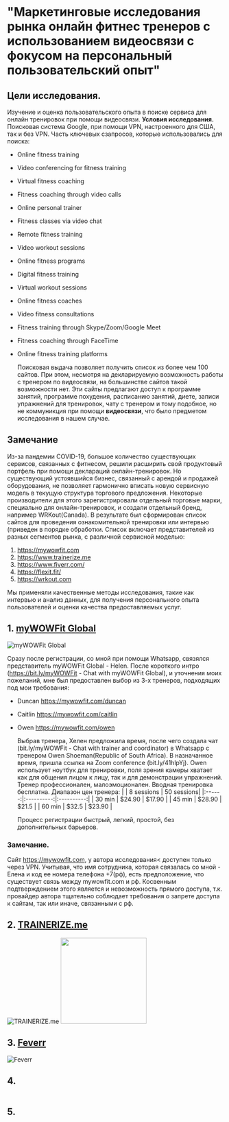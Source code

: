 # "Маркетинговые исследования рынка онлайн фитнес тренеров с использованием видеосвязи с фокусом на персональный пользовательский опыт"

## Цели исследования.
  Изучение и оценка пользовательского опыта в поиске сервиса для онлайн тренировок при помощи видеосвязи. 
__Условия исследования.__
  Поисковая система Google, при помощи VPN, настроенного для США, так и без VPN.
Часть ключевых сзапросов, которые использовались для поиска:
- Online fitness training
- Video conferencing for fitness training
- Virtual fitness coaching
- Fitness coaching through video calls
- Online personal trainer
- Fitness classes via video chat
- Remote fitness training
- Video workout sessions
- Online fitness programs
- Digital fitness training
- Virtual workout sessions
- Online fitness coaches
- Video fitness consultations
- Fitness training through Skype/Zoom/Google Meet
- Fitness coaching through FaceTime
- Online fitness training platforms

  Поисковая выдача позволяет получить список из более чем 100 сайтов. 
  При этом, несмотря на декларируемую возможность работы с тренером по видеосвязи, на большинстве сайтов такой возможности нет. Эти сайты предлагают доступ к программе занятий, программе похудения, расписанию занятий, диете, записи упражнений для тренировок, чату с тренером и тому подобное, но не коммуникция при помощи __видеосвязи__, что было предметом исследования в нашем случае.
## Замечание
Из-за пандемии COVID-19, большое количество существующих сервисов, связанных с фитнесом, решили расширить свой продуктовый портфель при помощи деклараций онлайн-тренировок. Но существующий устоявшийся бизнес, связанный с арендой и продажей оборудования,  не позволяет гармонично вписать новую сервисную модель в текущую структура торгового предложения. Некоторые производители для этого зарегистрировали отдельный торговые марки, специально для онлайн-тренировок, и создали отдельный бренд, например WRKout(Canada).
  В результате был сформирован список сайтов для проведения ознакомительной тренировки или интервью (приведен в порядке обработки. Список включает представителей из разных сегментов рынка, с различной сервисной моделью:

  1. https://mywowfit.com
  2. https://www.trainerize.me
  3. https://www.fiverr.com/
  4. https://flexit.fit/
  5. https://wrkout.com

 Мы применяли качественные методы исследования, такие как интервью и анализ данных, для получения персонального опыта пользователей и оценки качества предоставляемых услуг.



## 1. [myWOWFit Global](https://mywowfit.com)
![myWOWFit Global](https://static.tildacdn.com/tild6434-3634-4135-b363-306566393831/min.png)

  Сразу после регистрации, со мной при помощи Whatsapp, связялся представитель myWOWFit Global - Helen. После короткого интро (https://bit.ly/myWOWFit - Chat with myWOWFit Global), и уточнения моих пожеланий, мне был предоставлен выбор из 3-х тренеров, подходящих под мои требования:
- Duncan https://mywowfit.com/duncan
- Caitlin https://mywowfit.com/caitlin
- Owen https://mywowfit.com/owen 

  Выбрав тренера, Хелен предложила время, после чего создала чат (bit.ly/myWOWFit - Chat with trainer and coordinator) в Whatsapp с тренером Owen Shoeman(Republic of South Africa).
  В назначанное время, пришла ссылка на Zoom conference (bit.ly/41hlpYj). Owen использует ноутбук для тренировки, поля зрения камеры хватает как для общения лицом к лицу, так и для демонстрации упражнений. Тренер профессионален, малоэмоционален. Вводная тренировка бесплатна. Диапазон цен тренера:
    |        | 8 sessions | 50 sessions|
    |:------:|:----------:|:----------:| 
    | 30 min |     $24.90 |     $17.90 |
    | 45 min |     $28.90 |      $21.5 | 
    | 60 min |      $32.5 |     $23.90 |

  Процесс регистрации быстрый, легкий, простой, без дополнительных барьеров.

### Замечание.
  Сайт https://mywowfit.com, у автора исследования< доступен только через VPN. Учитывая, что имя сотрудника, которая связалась со мной - Елена и код ее номера телефона +7(рф), есть предположение, что существует связь между mywowfit.com и рф. Косвенным подтверждением этого является и невозможность прямого доступа, т.к. провайдер автора тщательно соблюдает требования о запрете доступа к сайтам, так или иначе, связанными с рф.




## 2. [TRAINERIZE.me](https://www.trainerize.me)
![TRAINERIZE.me](https://file.trainerize.com/assets/tzme/images/tz-me-logo-white.png)
<img src="https://file.trainerize.com/assets/tzme/images/tz-me-logo-white.png" width="200">

## 3. [Feverr](https://www.fiverr.com/)
![Feverr](https://1000logos.net/wp-content/uploads/2017/08/Font-Fiverr-Logo-768x276.jpg)

## 4. [](https://flexit.fit/)
![]()

## 5. [](https://wrkout.com)
![]()
